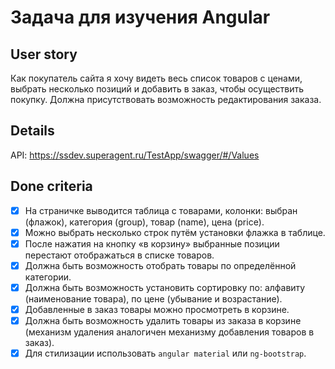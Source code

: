 # Задача для изучения Angular

## User story

Как покупатель сайта я хочу видеть весь список товаров с ценами,
выбрать несколько позиций и добавить в заказ, чтобы осуществить покупку.
Должна присутствовать возможность редактирования заказа.

## Details

API:
https://ssdev.superagent.ru/TestApp/swagger/#/Values

## Done criteria

* [x] На страничке выводится таблица с товарами, колонки:
  выбран (флажок), категория (group), товар (name), цена (price).
* [x] Можно выбрать несколько строк путём установки флажка в таблице.
* [x] После нажатия на кнопку «в корзину» выбранные позиции перестают отображаться в списке товаров.
* [x] Должна быть возможность отобрать товары по определённой категории.
* [x] Должна быть возможность установить сортировку по:
  алфавиту (наименование товара), по цене (убывание и возрастание).
* [x] Добавленные в заказ товары можно просмотреть в корзине.
* [x] Должна быть возможность удалить товары из заказа в корзине
  (механизм удаления аналогичен механизму добавления товаров в заказ).
* [x] Для стилизации использовать `angular material` или `ng-bootstrap`.
